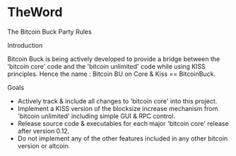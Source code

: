 # TheWord
The Bitcoin Buck Party Rules

Introduction

Bitcoin Buck is being actively developed to provide a bridge between the 'bitcoin core' code and the 'bitcoin unlimited' code while using KISS principles. Hence the name : Bitcoin BU on Core & Kiss == BitcoinBuck.

Goals

- Actively track & include all changes to 'bitcoin core' into this project.
- Implement a KISS version of the blocksize increase mechanism from 'bitcoin unlimited' including simple GUI & RPC control.
- Release source code & executables for each major 'bitcoin core' release after version 0.12.
- Do not implement any of the other features included in any other bitcoin version or altcoin.
 
